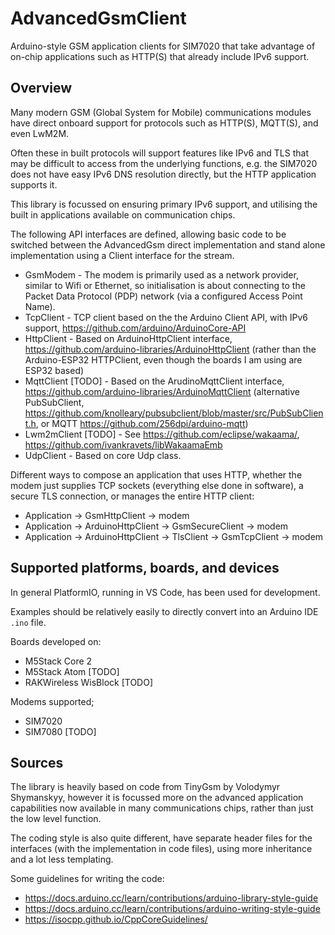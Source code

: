 # AdvancedGsmClient
Arduino-style GSM application clients for SIM7020 that take advantage of on-chip applications such as HTTP(S) that already include IPv6 support.

## Overview

Many modern GSM (Global System for Mobile) communications modules have direct onboard support for protocols such as HTTP(S), MQTT(S), and even LwM2M.

Often these in built protocols will support features like IPv6 and TLS that may be difficult to access from the underlying functions, e.g. the SIM7020 does not have easy IPv6 DNS resolution directly, but the HTTP application supports it.

This library is focussed on ensuring primary IPv6 support, and utilising the built in applications available on communication chips.

The following API interfaces are defined, allowing basic code to be switched between the AdvancedGsm direct implementation and stand alone implementation using a Client interface for the stream.

* GsmModem - The modem is primarily used as a network provider, similar to Wifi or Ethernet, so initialisation is about connecting to the Packet Data Protocol (PDP) network (via a configured Access Point Name).
* TcpClient - TCP client based on the the Arduino Client API, with IPv6 support, https://github.com/arduino/ArduinoCore-API
* HttpClient - Based on ArduinoHttpClient interface, https://github.com/arduino-libraries/ArduinoHttpClient (rather than the Arduino-ESP32 HTTPClient, even though the boards I am using are ESP32 based)
* MqttClient [TODO] - Based on the ArudinoMqttClient interface, https://github.com/arduino-libraries/ArduinoMqttClient (alternative PubSubClient, https://github.com/knolleary/pubsubclient/blob/master/src/PubSubClient.h, or MQTT https://github.com/256dpi/arduino-mqtt)
* Lwm2mClient [TODO] - See https://github.com/eclipse/wakaama/, https://github.com/ivankravets/libWakaamaEmb
* UdpClient - Based on core Udp class.

Different ways to compose an application that uses HTTP, whether the modem just supplies TCP sockets (everything else done in software), a secure TLS connection, or manages the entire HTTP client:

* Application -> GsmHttpClient -> modem
* Application -> ArduinoHttpClient -> GsmSecureClient -> modem
* Application -> ArduinoHttpClient -> TlsClient -> GsmTcpClient -> modem


## Supported platforms, boards, and devices

In general PlatformIO, running in VS Code, has been used for development.

Examples should be relatively easily to directly convert into an Arduino IDE `.ino` file.

Boards developed on:

* M5Stack Core 2
* M5Stack Atom [TODO]
* RAKWireless WisBlock [TODO]

Modems supported;

* SIM7020
* SIM7080 [TODO]

## Sources

The library is heavily based on code from TinyGsm by Volodymyr Shymanskyy, however it is focussed more on the advanced application capabilities now available in many communications chips, rather than just the low level function.

The coding style is also quite different, have separate header files for the interfaces (with the implementation in code files), using more inheritance and a lot less templating.

Some guidelines for writing the code:

* https://docs.arduino.cc/learn/contributions/arduino-library-style-guide
* https://docs.arduino.cc/learn/contributions/arduino-writing-style-guide
* https://isocpp.github.io/CppCoreGuidelines/

